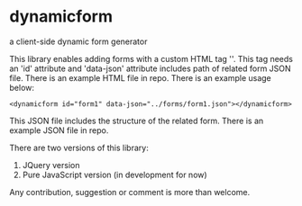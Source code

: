 # dynamicform
a client-side dynamic form generator

This library enables adding forms with a custom HTML tag '<dynamicform>'. This tag needs an 'id' attribute and 'data-json' attribute includes path of related form JSON file. There is an example HTML file in repo.
There is an example usage below:
```
<dynamicform id="form1" data-json="../forms/form1.json"></dynamicform>
```

This JSON file includes the structure of the related form. There is an example JSON file in repo.

There are two versions of this library:
1) JQuery version 
2) Pure JavaScript version (in development for now)

Any contribution, suggestion or comment is more than welcome.
